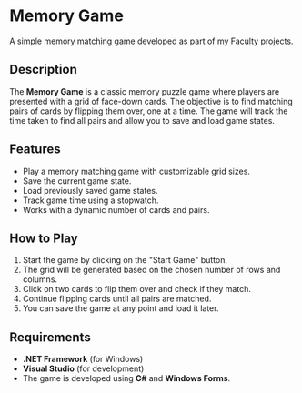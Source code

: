 # Memory Game

A simple memory matching game developed as part of my Faculty projects.

## Description

The **Memory Game** is a classic memory puzzle game where players are presented with a grid of face-down cards. The objective is to find matching pairs of cards by flipping them over, one at a time. The game will track the time taken to find all pairs and allow you to save and load game states.

## Features

- Play a memory matching game with customizable grid sizes.
- Save the current game state.
- Load previously saved game states.
- Track game time using a stopwatch.
- Works with a dynamic number of cards and pairs.

## How to Play

1. Start the game by clicking on the "Start Game" button.
2. The grid will be generated based on the chosen number of rows and columns.
3. Click on two cards to flip them over and check if they match.
4. Continue flipping cards until all pairs are matched.
5. You can save the game at any point and load it later.

## Requirements

- **.NET Framework** (for Windows)
- **Visual Studio** (for development)
- The game is developed using **C#** and **Windows Forms**.

